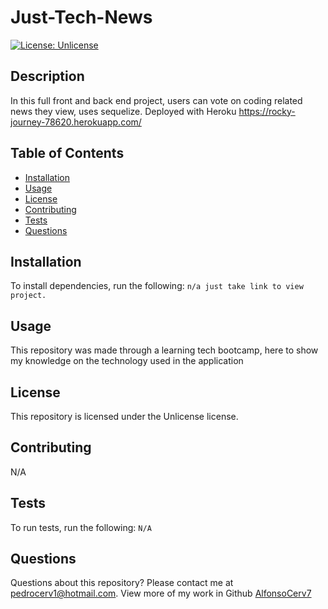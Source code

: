 # Just-Tech-News
[![License: Unlicense](https://img.shields.io/badge/license-Unlicense-blue.svg)](http://unlicense.org/)
## Description
In this full front and back end project, users can vote on coding related news they view, uses sequelize. Deployed with Heroku
https://rocky-journey-78620.herokuapp.com/
## Table of Contents
* [Installation](#installation)
* [Usage](#usage)
* [License](#license)
* [Contributing](#contributing)
* [Tests](#tests)
* [Questions](#questions)
## Installation
To install dependencies, run the following:
`
n/a just take link to view project. 
`
## Usage
This repository was made through a learning tech bootcamp, here to show my knowledge on the technology used in the application
## License
This repository is licensed under the Unlicense license.
## Contributing
N/A
## Tests
To run tests, run the following:
`
N/A
`
## Questions
Questions about this repository? Please contact me at [pedrocerv1@hotmail.com](mailto:pedrocerv1@hotmail.com). View more of my work in Github [AlfonsoCerv7](https://github.com/AlfonsoCerv7) 
